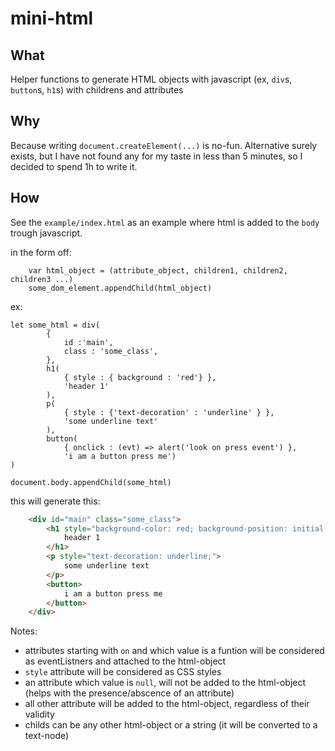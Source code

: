 # mini-html


## What

Helper functions to generate HTML objects with javascript (ex, `div`s, `button`s, `h1`s) with childrens and attributes


## Why

Because writing `document.createElement(...)` is no-fun. Alternative surely exists, but I have not found any for my taste in less than 5 minutes, so I decided to spend 1h to write it.


## How

See the `example/index.html` as an example where html is added to the `body` trough javascript.

in the form off:

		var html_object = (attribute_object, children1, children2, children3 ...)
		some_dom_element.appendChild(html_object)

ex:

	let some_html = div(
			{
				id :'main',
				class : 'some_class',
			},
			h1(
				{ style : { background : 'red'} },
				'header 1'
			),
			p(
				{ style : {'text-decoration' : 'underline' } },
				'some underline text'
			),
			button(
				{ onclick : (evt) => alert('look on press event') }, 
				'i am a button press me')
	)

	document.body.appendChild(some_html)

this will generate this:

```html
	<div id="main" class="some_class">
		<h1 style="background-color: red; background-position: initial initial; background-repeat: initial initial;">
			header 1
		</h1>
		<p style="text-decoration: underline;">
			some underline text
		</p>
		<button>
			i am a button press me
		</button>
	</div>
```

Notes:

- attributes starting with `on` and which value is a funtion will be considered as eventListners and attached to the html-object
- `style` attribute will be considered as CSS styles
- an attribute which value is `null`, will not be added to the html-object (helps with the presence/abscence of an attribute)
- all other attribute will be added to the html-object, regardless of their validity
- childs can be any other html-object or a string (it will be converted to a text-node)